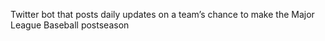 Twitter bot that posts daily updates on a team’s chance to make the Major League Baseball postseason
